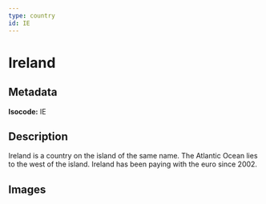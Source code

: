 ```yaml
---
type: country
id: IE
---
```


# Ireland

## Metadata

**Isocode:** IE

## Description

Ireland is a country on the island of the same name. The Atlantic Ocean lies to the west of the island. Ireland has been paying with the euro since 2002.

## Images

